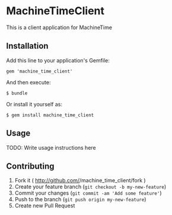 # MachineTimeClient

This is a client application for MachineTime

## Installation

Add this line to your application's Gemfile:

    gem 'machine_time_client'

And then execute:

    $ bundle

Or install it yourself as:

    $ gem install machine_time_client

## Usage

TODO: Write usage instructions here

## Contributing

1. Fork it ( http://github.com/<my-github-username>/machine_time_client/fork )
2. Create your feature branch (`git checkout -b my-new-feature`)
3. Commit your changes (`git commit -am 'Add some feature'`)
4. Push to the branch (`git push origin my-new-feature`)
5. Create new Pull Request
